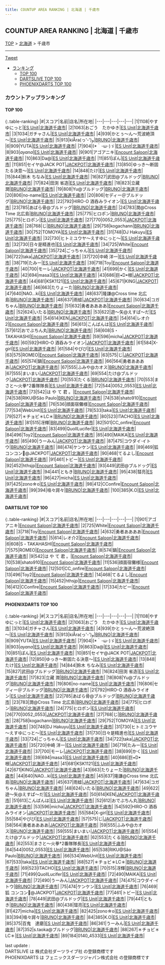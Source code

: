 ```yaml
---
title: COUNTUP AREA RANKING | 北海道 | 千歳市
---
```

## COUNTUP AREA RANKING | 北海道 | 千歳市

[TOP](/darts/rank/) > [北海道](/darts/rank/北海道/) > 千歳市

___

<a href="https://twitter.com/share?ref_src=twsrc%5Etfw" data-text="COUNTUP AREA RANKING | 北海道千歳市" class="twitter-share-button" data-hashtags="DARTSLIVE,PHOENIXDARTS,darts,ダーツ" data-show-count="false">Tweet</a>

* [ランキング](#カウントアップランキング)
    * [TOP 100](#top-100)
    * [DARTSLIVE TOP 100](#dartslive-top-100)
    * [PHOENIXDARTS TOP 100](#phoenixdarts-top-100)

### カウントアップランキング

#### TOP 100



{:.table-ranking}
|#|スコア|名前|店名|所在地|
|---|---|---|---|---|
|1|1108|<span class="rank-name-pd">やすゆにっと</span>|<a href="https://vs.phoenixdarts.com/jp/shop/shopDetailInfo/s_68098?s_seq=68098">ES Unit</a>|<a href="/darts/rank/北海道/千歳市">北海道千歳市</a>|
|2|1063|<span class="rank-name-pd">おごう　たかゆき</span>|<a href="https://vs.phoenixdarts.com/jp/shop/shopDetailInfo/s_68098?s_seq=68098">ES Unit</a>|<a href="/darts/rank/北海道/千歳市">北海道千歳市</a>|
|3|1034|<span class="rank-name-pd">ガチャさん</span>|<a href="https://vs.phoenixdarts.com/jp/shop/shopDetailInfo/s_68098?s_seq=68098">ES Unit</a>|<a href="/darts/rank/北海道/千歳市">北海道千歳市</a>|
|4|939|<span class="rank-name-pd">かとぅ～ん～荒波絶頂～</span>|<a href="https://vs.phoenixdarts.com/jp/shop/shopDetailInfo/s_68098?s_seq=68098">ES Unit</a>|<a href="/darts/rank/北海道/千歳市">北海道千歳市</a>|
|5|913|<span class="rank-name-pd">kiÅra(っ&#x27;-&#x27;)و</span>|<a href="https://vs.phoenixdarts.com/jp/shop/shopDetailInfo/s_83945?s_seq=83945">BRUNO</a>|<a href="/darts/rank/北海道/千歳市">北海道千歳市</a>|
|6|909|<span class="rank-name-pd">YUTA</span>|<a href="https://vs.phoenixdarts.com/jp/shop/shopDetailInfo/s_68098?s_seq=68098">ES Unit</a>|<a href="/darts/rank/北海道/千歳市">北海道千歳市</a>|
|7|904|<span class="rank-name-pd">(*｀･ω･)ゞ</span>|<a href="https://vs.phoenixdarts.com/jp/shop/shopDetailInfo/s_68098?s_seq=68098">ES Unit</a>|<a href="/darts/rank/北海道/千歳市">北海道千歳市</a>|
|8|903|<span class="rank-name-pd">*ayana*</span>|<a href="https://vs.phoenixdarts.com/jp/shop/shopDetailInfo/s_68098?s_seq=68098">ES Unit</a>|<a href="/darts/rank/北海道/千歳市">北海道千歳市</a>|
|9|901|<span class="rank-name-dl">アゴアニキ</span>|<a href="https://search.dartslive.com/jp/shop/beea4f030d9ebf690d9b047a20a7ba1e">Encount Saloon</a>|<a href="/darts/rank/北海道/千歳市">北海道千歳市</a>|
|10|863|<span class="rank-name-pd">Da@</span>|<a href="https://vs.phoenixdarts.com/jp/shop/shopDetailInfo/s_68098?s_seq=68098">ES Unit</a>|<a href="/darts/rank/北海道/千歳市">北海道千歳市</a>|
|11|851|<span class="rank-name-pd">ぽん</span>|<a href="https://vs.phoenixdarts.com/jp/shop/shopDetailInfo/s_68098?s_seq=68098">ES Unit</a>|<a href="/darts/rank/北海道/千歳市">北海道千歳市</a>|
|11|851|<span class="rank-name-pd">セイヤ@JACK POT</span>|<a href="https://vs.phoenixdarts.com/jp/shop/shopDetailInfo/s_87812?s_seq=87812">JACKPOT</a>|<a href="/darts/rank/北海道/千歳市">北海道千歳市</a>|
|13|850|<span class="rank-name-pd">ゆっき～断固たる決意～</span>|<a href="https://vs.phoenixdarts.com/jp/shop/shopDetailInfo/s_68098?s_seq=68098">ES Unit</a>|<a href="/darts/rank/北海道/千歳市">北海道千歳市</a>|
|14|848|<span class="rank-name-pd">たけ</span>|<a href="https://vs.phoenixdarts.com/jp/shop/shopDetailInfo/s_68098?s_seq=68098">ES Unit</a>|<a href="/darts/rank/北海道/千歳市">北海道千歳市</a>|
|15|844|<span class="rank-name-pd">鈴木 ちなみ</span>|<a href="https://vs.phoenixdarts.com/jp/shop/shopDetailInfo/s_68098?s_seq=68098">ES Unit</a>|<a href="/darts/rank/北海道/千歳市">北海道千歳市</a>|
|16|827|<span class="rank-name-pd">武田@ブルドッグ</span>|<a href="https://vs.phoenixdarts.com/jp/shop/shopDetailInfo/s_83945?s_seq=83945">BRUNO</a>|<a href="/darts/rank/北海道/千歳市">北海道千歳市</a>|
|17|824|<span class="rank-name-pd"><span class="pro-icon-pd"></span>田渕 省造</span>|<a href="https://vs.phoenixdarts.com/jp/shop/shopDetailInfo/s_68098?s_seq=68098">ES Unit</a>|<a href="/darts/rank/北海道/千歳市">北海道千歳市</a>|
|18|823|<span class="rank-name-pd"><span class="pro-icon-pd"></span>立藏 潤</span>|<a href="https://vs.phoenixdarts.com/jp/shop/shopDetailInfo/s_83945?s_seq=83945">BRUNO</a>|<a href="/darts/rank/北海道/千歳市">北海道千歳市</a>|
|19|808|<span class="rank-name-pd">Yu@ブルドッグ</span>|<a href="https://vs.phoenixdarts.com/jp/shop/shopDetailInfo/s_83945?s_seq=83945">BRUNO</a>|<a href="/darts/rank/北海道/千歳市">北海道千歳市</a>|
|20|806|<span class="rank-name-pd">no-name</span>|<a href="https://vs.phoenixdarts.com/jp/shop/shopDetailInfo/s_68098?s_seq=68098">ES Unit</a>|<a href="/darts/rank/北海道/千歳市">北海道千歳市</a>|
|20|806|<span class="rank-name-pd">セディー＠ブルドッグ</span>|<a href="https://vs.phoenixdarts.com/jp/shop/shopDetailInfo/s_83945?s_seq=83945">BRUNO</a>|<a href="/darts/rank/北海道/千歳市">北海道千歳市</a>|
|22|792|<span class="rank-name-pd">HIRO-O    酒呑みライオン</span>|<a href="https://vs.phoenixdarts.com/jp/shop/shopDetailInfo/s_68098?s_seq=68098">ES Unit</a>|<a href="/darts/rank/北海道/千歳市">北海道千歳市</a>|
|23|785|<span class="rank-name-pd">あばら骨@ブルドッグ</span>|<a href="https://vs.phoenixdarts.com/jp/shop/shopDetailInfo/s_83945?s_seq=83945">BRUNO</a>|<a href="/darts/rank/北海道/千歳市">北海道千歳市</a>|
|24|783|<span class="rank-name-pd">潤@Cross Time 北広島</span>|<a href="https://vs.phoenixdarts.com/jp/shop/shopDetailInfo/s_83945?s_seq=83945">BRUNO</a>|<a href="/darts/rank/北海道/千歳市">北海道千歳市</a>|
|25|775|<span class="rank-name-pd">ヒロポン</span>|<a href="https://vs.phoenixdarts.com/jp/shop/shopDetailInfo/s_83945?s_seq=83945">BRUNO</a>|<a href="/darts/rank/北海道/千歳市">北海道千歳市</a>|
|25|775|<span class="rank-name-pd">ヒロポン</span>|<a href="https://vs.phoenixdarts.com/jp/shop/shopDetailInfo/s_68098?s_seq=68098">ES Unit</a>|<a href="/darts/rank/北海道/千歳市">北海道千歳市</a>|
|27|770|<span class="rank-name-pd">0052_0553</span>|<a href="https://vs.phoenixdarts.com/jp/shop/shopDetailInfo/s_87812?s_seq=87812">JACKPOT</a>|<a href="/darts/rank/北海道/千歳市">北海道千歳市</a>|
|28|768|<span class="rank-name-pd">じ</span>|<a href="https://vs.phoenixdarts.com/jp/shop/shopDetailInfo/s_83945?s_seq=83945">BRUNO</a>|<a href="/darts/rank/北海道/千歳市">北海道千歳市</a>|
|29|758|<span class="rank-name-pd">kogachann</span>|<a href="https://vs.phoenixdarts.com/jp/shop/shopDetailInfo/s_83945?s_seq=83945">BRUNO</a>|<a href="/darts/rank/北海道/千歳市">北海道千歳市</a>|
|30|752|<span class="rank-name-pd">TOMOYA</span>|<a href="https://vs.phoenixdarts.com/jp/shop/shopDetailInfo/s_68098?s_seq=68098">ES Unit</a>|<a href="/darts/rank/北海道/千歳市">北海道千歳市</a>|
|31|748|<span class="rank-name-pd">DJ Hakuyu</span>|<a href="https://vs.phoenixdarts.com/jp/shop/shopDetailInfo/s_68098?s_seq=68098">ES Unit</a>|<a href="/darts/rank/北海道/千歳市">北海道千歳市</a>|
|32|730|<span class="rank-name-pd">ヒトミユウヤ～えすゆにっと～</span>|<a href="https://vs.phoenixdarts.com/jp/shop/shopDetailInfo/s_68098?s_seq=68098">ES Unit</a>|<a href="/darts/rank/北海道/千歳市">北海道千歳市</a>|
|32|730|<span class="rank-name-pd">日々是精進也</span>|<a href="https://vs.phoenixdarts.com/jp/shop/shopDetailInfo/s_68098?s_seq=68098">ES Unit</a>|<a href="/darts/rank/北海道/千歳市">北海道千歳市</a>|
|34|725|<span class="rank-name-dl">White</span>|<a href="https://search.dartslive.com/jp/shop/beea4f030d9ebf690d9b047a20a7ba1e">Encount Saloon</a>|<a href="/darts/rank/北海道/千歳市">北海道千歳市</a>|
|35|724|<span class="rank-name-pd">ごっちゃん</span>|<a href="https://vs.phoenixdarts.com/jp/shop/shopDetailInfo/s_68098?s_seq=68098">ES Unit</a>|<a href="/darts/rank/北海道/千歳市">北海道千歳市</a>|
|36|722|<span class="rank-name-pd">taka</span>|<a href="https://vs.phoenixdarts.com/jp/shop/shopDetailInfo/s_87812?s_seq=87812">JACKPOT</a>|<a href="/darts/rank/北海道/千歳市">北海道千歳市</a>|
|37|720|<span class="rank-name-pd"><span class="pro-icon-pd"></span>中崎 洋一</span>|<a href="https://vs.phoenixdarts.com/jp/shop/shopDetailInfo/s_68098?s_seq=68098">ES Unit</a>|<a href="/darts/rank/北海道/千歳市">北海道千歳市</a>|
|38|719|<span class="rank-name-pd">たみー</span>|<a href="https://vs.phoenixdarts.com/jp/shop/shopDetailInfo/s_68098?s_seq=68098">ES Unit</a>|<a href="/darts/rank/北海道/千歳市">北海道千歳市</a>|
|39|718|<span class="rank-name-dl">Toy</span>|<a href="https://search.dartslive.com/jp/shop/beea4f030d9ebf690d9b047a20a7ba1e">Encount Saloon</a>|<a href="/darts/rank/北海道/千歳市">北海道千歳市</a>|
|40|700|<span class="rank-name-pd">モーレ</span>|<a href="https://vs.phoenixdarts.com/jp/shop/shopDetailInfo/s_87812?s_seq=87812">JACKPOT</a>|<a href="/darts/rank/北海道/千歳市">北海道千歳市</a>|
|41|699|<span class="rank-name-pd">かく</span>|<a href="https://vs.phoenixdarts.com/jp/shop/shopDetailInfo/s_68098?s_seq=68098">ES Unit</a>|<a href="/darts/rank/北海道/千歳市">北海道千歳市</a>|
|42|694|<span class="rank-name-pd">masa3</span>|<a href="https://vs.phoenixdarts.com/jp/shop/shopDetailInfo/s_68098?s_seq=68098">ES Unit</a>|<a href="/darts/rank/北海道/千歳市">北海道千歳市</a>|
|43|686|<span class="rank-name-pd">巨•D•根</span>|<a href="https://vs.phoenixdarts.com/jp/shop/shopDetailInfo/s_87812?s_seq=87812">JACKPOT</a>|<a href="/darts/rank/北海道/千歳市">北海道千歳市</a>|
|44|681|<span class="rank-name-pd">KSK1121</span>|<a href="https://vs.phoenixdarts.com/jp/shop/shopDetailInfo/s_68098?s_seq=68098">ES Unit</a>|<a href="/darts/rank/北海道/千歳市">北海道千歳市</a>|
|45|671|<span class="rank-name-pd">KING</span>|<a href="https://vs.phoenixdarts.com/jp/shop/shopDetailInfo/s_87812?s_seq=87812">JACKPOT</a>|<a href="/darts/rank/北海道/千歳市">北海道千歳市</a>|
|46|663|<span class="rank-name-pd">たりょーた</span>|<a href="https://vs.phoenixdarts.com/jp/shop/shopDetailInfo/s_83945?s_seq=83945">BRUNO</a>|<a href="/darts/rank/北海道/千歳市">北海道千歳市</a>|
|47|640|<span class="rank-name-pd">NAO...ki</span>|<a href="https://vs.phoenixdarts.com/jp/shop/shopDetailInfo/s_68098?s_seq=68098">ES Unit</a>|<a href="/darts/rank/北海道/千歳市">北海道千歳市</a>|
|48|637|<span class="rank-name-pd">隆謙@Cross time 北広島</span>|<a href="https://vs.phoenixdarts.com/jp/shop/shopDetailInfo/s_83945?s_seq=83945">BRUNO</a>|<a href="/darts/rank/北海道/千歳市">北海道千歳市</a>|
|48|637|<span class="rank-name-pd">雨蛙</span>|<a href="https://vs.phoenixdarts.com/jp/shop/shopDetailInfo/s_87812?s_seq=87812">JACKPOT</a>|<a href="/darts/rank/北海道/千歳市">北海道千歳市</a>|
|50|634|<span class="rank-name-pd">コガちゃん</span>|<a href="https://vs.phoenixdarts.com/jp/shop/shopDetailInfo/s_83945?s_seq=83945">BRUNO</a>|<a href="/darts/rank/北海道/千歳市">北海道千歳市</a>|
|51|632|<span class="rank-name-dl">勇者ああああ</span>|<a href="https://search.dartslive.com/jp/shop/beea4f030d9ebf690d9b047a20a7ba1e">Encount Saloon</a>|<a href="/darts/rank/北海道/千歳市">北海道千歳市</a>|
|52|624|<span class="rank-name-pd">いたる</span>|<a href="https://vs.phoenixdarts.com/jp/shop/shopDetailInfo/s_83945?s_seq=83945">BRUNO</a>|<a href="/darts/rank/北海道/千歳市">北海道千歳市</a>|
|53|622|<span class="rank-name-pd">遊～矢@えすぱ～だ</span>|<a href="https://vs.phoenixdarts.com/jp/shop/shopDetailInfo/s_68098?s_seq=68098">ES Unit</a>|<a href="/darts/rank/北海道/千歳市">北海道千歳市</a>|
|54|614|<span class="rank-name-pd">KEN</span>|<a href="https://vs.phoenixdarts.com/jp/shop/shopDetailInfo/s_87812?s_seq=87812">JACKPOT</a>|<a href="/darts/rank/北海道/千歳市">北海道千歳市</a>|
|54|614|<span class="rank-name-dl">レオ介2</span>|<a href="https://search.dartslive.com/jp/shop/beea4f030d9ebf690d9b047a20a7ba1e">Encount Saloon</a>|<a href="/darts/rank/北海道/千歳市">北海道千歳市</a>|
|56|613|<span class="rank-name-pd">こんばんは</span>|<a href="https://vs.phoenixdarts.com/jp/shop/shopDetailInfo/s_68098?s_seq=68098">ES Unit</a>|<a href="/darts/rank/北海道/千歳市">北海道千歳市</a>|
|57|612|<span class="rank-name-pd">おでぶちん丸</span>|<a href="https://vs.phoenixdarts.com/jp/shop/shopDetailInfo/s_83945?s_seq=83945">BRUNO</a>|<a href="/darts/rank/北海道/千歳市">北海道千歳市</a>|
|58|608|<span class="rank-name-dl">S・TAKAHASHI</span>|<a href="https://search.dartslive.com/jp/shop/beea4f030d9ebf690d9b047a20a7ba1e">Encount Saloon</a>|<a href="/darts/rank/北海道/千歳市">北海道千歳市</a>|
|59|596|<span class="rank-name-pd">micha</span>|<a href="https://vs.phoenixdarts.com/jp/shop/shopDetailInfo/s_87812?s_seq=87812">JACKPOT</a>|<a href="/darts/rank/北海道/千歳市">北海道千歳市</a>|
|60|592|<span class="rank-name-pd">HIRO-O    酒呑みライオン</span>|<a href="https://vs.phoenixdarts.com/jp/shop/shopDetailInfo/s_87812?s_seq=87812">JACKPOT</a>|<a href="/darts/rank/北海道/千歳市">北海道千歳市</a>|
|61|584|<span class="rank-name-pd">X-girl</span>|<a href="https://vs.phoenixdarts.com/jp/shop/shopDetailInfo/s_68098?s_seq=68098">ES Unit</a>|<a href="/darts/rank/北海道/千歳市">北海道千歳市</a>|
|61|584|<span class="rank-name-pd">やぴぴ</span>|<a href="https://vs.phoenixdarts.com/jp/shop/shopDetailInfo/s_68098?s_seq=68098">ES Unit</a>|<a href="/darts/rank/北海道/千歳市">北海道千歳市</a>|
|63|575|<span class="rank-name-dl">ROMEO</span>|<a href="https://search.dartslive.com/jp/shop/beea4f030d9ebf690d9b047a20a7ba1e">Encount Saloon</a>|<a href="/darts/rank/北海道/千歳市">北海道千歳市</a>|
|63|575|<span class="rank-name-pd">じ</span>|<a href="https://vs.phoenixdarts.com/jp/shop/shopDetailInfo/s_87812?s_seq=87812">JACKPOT</a>|<a href="/darts/rank/北海道/千歳市">北海道千歳市</a>|
|65|574|<span class="rank-name-dl">鍋</span>|<a href="https://search.dartslive.com/jp/shop/beea4f030d9ebf690d9b047a20a7ba1e">Encount Saloon</a>|<a href="/darts/rank/北海道/千歳市">北海道千歳市</a>|
|66|564|<span class="rank-name-pd">勇者ああああ</span>|<a href="https://vs.phoenixdarts.com/jp/shop/shopDetailInfo/s_87812?s_seq=87812">JACKPOT</a>|<a href="/darts/rank/北海道/千歳市">北海道千歳市</a>|
|67|555|<span class="rank-name-pd">ふみや@カオス</span>|<a href="https://vs.phoenixdarts.com/jp/shop/shopDetailInfo/s_83945?s_seq=83945">BRUNO</a>|<a href="/darts/rank/北海道/千歳市">北海道千歳市</a>|
|67|555|<span class="rank-name-pd">まいまい</span>|<a href="https://vs.phoenixdarts.com/jp/shop/shopDetailInfo/s_87812?s_seq=87812">JACKPOT</a>|<a href="/darts/rank/北海道/千歳市">北海道千歳市</a>|
|69|554|<span class="rank-name-pd">たけ@ブルドック</span>|<a href="https://vs.phoenixdarts.com/jp/shop/shopDetailInfo/s_87812?s_seq=87812">JACKPOT</a>|<a href="/darts/rank/北海道/千歳市">北海道千歳市</a>|
|70|553|<span class="rank-name-pd">たくる</span>|<a href="https://vs.phoenixdarts.com/jp/shop/shopDetailInfo/s_83945?s_seq=83945">BRUNO</a>|<a href="/darts/rank/北海道/千歳市">北海道千歳市</a>|
|70|553|<span class="rank-name-pd">まさと～火拳†2番隊隊長</span>|<a href="https://vs.phoenixdarts.com/jp/shop/shopDetailInfo/s_68098?s_seq=68098">ES Unit</a>|<a href="/darts/rank/北海道/千歳市">北海道千歳市</a>|
|72|544|<span class="rank-name-pd">0052_0553</span>|<a href="https://vs.phoenixdarts.com/jp/shop/shopDetailInfo/s_68098?s_seq=68098">ES Unit</a>|<a href="/darts/rank/北海道/千歳市">北海道千歳市</a>|
|73|542|<span class="rank-name-dl">は や て 君 。</span>|<a href="https://search.dartslive.com/jp/shop/beea4f030d9ebf690d9b047a20a7ba1e">Encount Saloon</a>|<a href="/darts/rank/北海道/千歳市">北海道千歳市</a>|
|74|538|<span class="rank-name-pd">RIKU@São Paulo</span>|<a href="https://vs.phoenixdarts.com/jp/shop/shopDetailInfo/s_83945?s_seq=83945">BRUNO</a>|<a href="/darts/rank/北海道/千歳市">北海道千歳市</a>|
|74|538|<span class="rank-name-dl">shato910</span>|<a href="https://search.dartslive.com/jp/shop/beea4f030d9ebf690d9b047a20a7ba1e">Encount Saloon</a>|<a href="/darts/rank/北海道/千歳市">北海道千歳市</a>|
|76|536|<span class="rank-name-dl">顔面宿儺様</span>|<a href="https://search.dartslive.com/jp/shop/beea4f030d9ebf690d9b047a20a7ba1e">Encount Saloon</a>|<a href="/darts/rank/北海道/千歳市">北海道千歳市</a>|
|77|534|<span class="rank-name-pd">WebUnit</span>|<a href="https://vs.phoenixdarts.com/jp/shop/shopDetailInfo/s_68098?s_seq=68098">ES Unit</a>|<a href="/darts/rank/北海道/千歳市">北海道千歳市</a>|
|78|533|<span class="rank-name-pd">taka</span>|<a href="https://vs.phoenixdarts.com/jp/shop/shopDetailInfo/s_68098?s_seq=68098">ES Unit</a>|<a href="/darts/rank/北海道/千歳市">北海道千歳市</a>|
|79|527|<span class="rank-name-pd">＊チョビ＊LC＊</span>|<a href="https://vs.phoenixdarts.com/jp/shop/shopDetailInfo/s_83945?s_seq=83945">BRUNO</a>|<a href="/darts/rank/北海道/千歳市">北海道千歳市</a>|
|80|523|<span class="rank-name-pd">ITACHO</span>|<a href="https://vs.phoenixdarts.com/jp/shop/shopDetailInfo/s_68098?s_seq=68098">ES Unit</a>|<a href="/darts/rank/北海道/千歳市">北海道千歳市</a>|
|81|515|<span class="rank-name-pd">冴輝</span>|<a href="https://vs.phoenixdarts.com/jp/shop/shopDetailInfo/s_83945?s_seq=83945">BRUNO</a>|<a href="/darts/rank/北海道/千歳市">北海道千歳市</a>|
|82|501|<span class="rank-name-dl">CC_onfire</span>|<a href="https://search.dartslive.com/jp/shop/beea4f030d9ebf690d9b047a20a7ba1e">Encount Saloon</a>|<a href="/darts/rank/北海道/千歳市">北海道千歳市</a>|
|83|499|<span class="rank-name-pd">QuollLucifer</span>|<a href="https://vs.phoenixdarts.com/jp/shop/shopDetailInfo/s_68098?s_seq=68098">ES Unit</a>|<a href="/darts/rank/北海道/千歳市">北海道千歳市</a>|
|84|496|<span class="rank-name-dl">Toy2</span>|<a href="https://search.dartslive.com/jp/shop/beea4f030d9ebf690d9b047a20a7ba1e">Encount Saloon</a>|<a href="/darts/rank/北海道/千歳市">北海道千歳市</a>|
|85|490|<span class="rank-name-pd">MAIKA</span>|<a href="https://vs.phoenixdarts.com/jp/shop/shopDetailInfo/s_68098?s_seq=68098">ES Unit</a>|<a href="/darts/rank/北海道/千歳市">北海道千歳市</a>|
|85|490|<span class="rank-name-pd">うーみん</span>|<a href="https://vs.phoenixdarts.com/jp/shop/shopDetailInfo/s_87812?s_seq=87812">JACKPOT</a>|<a href="/darts/rank/北海道/千歳市">北海道千歳市</a>|
|87|475|<span class="rank-name-pd">コウダイ·イトウ</span>|<a href="https://vs.phoenixdarts.com/jp/shop/shopDetailInfo/s_83945?s_seq=83945">BRUNO</a>|<a href="/darts/rank/北海道/千歳市">北海道千歳市</a>|
|88|474|<span class="rank-name-pd">ケンケン</span>|<a href="https://vs.phoenixdarts.com/jp/shop/shopDetailInfo/s_68098?s_seq=68098">ES Unit</a>|<a href="/darts/rank/北海道/千歳市">北海道千歳市</a>|
|89|469|<span class="rank-name-pd">狐 コンコン🦊@JACKPOT</span>|<a href="https://vs.phoenixdarts.com/jp/shop/shopDetailInfo/s_87812?s_seq=87812">JACKPOT</a>|<a href="/darts/rank/北海道/千歳市">北海道千歳市</a>|
|90|468|<span class="rank-name-dl">てるよし</span>|<a href="https://search.dartslive.com/jp/shop/beea4f030d9ebf690d9b047a20a7ba1e">Encount Saloon</a>|<a href="/darts/rank/北海道/千歳市">北海道千歳市</a>|
|91|461|<span class="rank-name-pd">トビー</span>|<a href="https://vs.phoenixdarts.com/jp/shop/shopDetailInfo/s_68098?s_seq=68098">ES Unit</a>|<a href="/darts/rank/北海道/千歳市">北海道千歳市</a>|
|92|452|<span class="rank-name-dl">hthsjp</span>|<a href="https://search.dartslive.com/jp/shop/beea4f030d9ebf690d9b047a20a7ba1e">Encount Saloon</a>|<a href="/darts/rank/北海道/千歳市">北海道千歳市</a>|
|93|449|<span class="rank-name-pd">武田@ブルドッグ</span>|<a href="https://vs.phoenixdarts.com/jp/shop/shopDetailInfo/s_68098?s_seq=68098">ES Unit</a>|<a href="/darts/rank/北海道/千歳市">北海道千歳市</a>|
|94|441|<span class="rank-name-pd">ともき</span>|<a href="https://vs.phoenixdarts.com/jp/shop/shopDetailInfo/s_83945?s_seq=83945">BRUNO</a>|<a href="/darts/rank/北海道/千歳市">北海道千歳市</a>|
|95|438|<span class="rank-name-pd">彗亮</span>|<a href="https://vs.phoenixdarts.com/jp/shop/shopDetailInfo/s_68098?s_seq=68098">ES Unit</a>|<a href="/darts/rank/北海道/千歳市">北海道千歳市</a>|
|96|427|<span class="rank-name-pd">micha</span>|<a href="https://vs.phoenixdarts.com/jp/shop/shopDetailInfo/s_68098?s_seq=68098">ES Unit</a>|<a href="/darts/rank/北海道/千歳市">北海道千歳市</a>|
|97|425|<span class="rank-name-pd">zono☆o</span>|<a href="https://vs.phoenixdarts.com/jp/shop/shopDetailInfo/s_68098?s_seq=68098">ES Unit</a>|<a href="/darts/rank/北海道/千歳市">北海道千歳市</a>|
|98|412|<span class="rank-name-dl">CConfire</span>|<a href="https://search.dartslive.com/jp/shop/beea4f030d9ebf690d9b047a20a7ba1e">Encount Saloon</a>|<a href="/darts/rank/北海道/千歳市">北海道千歳市</a>|
|99|394|<span class="rank-name-pd">喧々諤々</span>|<a href="https://vs.phoenixdarts.com/jp/shop/shopDetailInfo/s_83945?s_seq=83945">BRUNO</a>|<a href="/darts/rank/北海道/千歳市">北海道千歳市</a>|
|100|385|<span class="rank-name-pd">K.O</span>|<a href="https://vs.phoenixdarts.com/jp/shop/shopDetailInfo/s_68098?s_seq=68098">ES Unit</a>|<a href="/darts/rank/北海道/千歳市">北海道千歳市</a>|


#### DARTSLIVE TOP 100



{:.table-ranking}
|#|スコア|名前|店名|所在地|
|---|---|---|---|---|
|1|901|<span class="rank-name-dl">アゴアニキ</span>|<a href="https://search.dartslive.com/jp/shop/beea4f030d9ebf690d9b047a20a7ba1e">Encount Saloon</a>|<a href="/darts/rank/北海道/千歳市">北海道千歳市</a>|
|2|725|<span class="rank-name-dl">White</span>|<a href="https://search.dartslive.com/jp/shop/beea4f030d9ebf690d9b047a20a7ba1e">Encount Saloon</a>|<a href="/darts/rank/北海道/千歳市">北海道千歳市</a>|
|3|718|<span class="rank-name-dl">Toy</span>|<a href="https://search.dartslive.com/jp/shop/beea4f030d9ebf690d9b047a20a7ba1e">Encount Saloon</a>|<a href="/darts/rank/北海道/千歳市">北海道千歳市</a>|
|4|632|<span class="rank-name-dl">勇者ああああ</span>|<a href="https://search.dartslive.com/jp/shop/beea4f030d9ebf690d9b047a20a7ba1e">Encount Saloon</a>|<a href="/darts/rank/北海道/千歳市">北海道千歳市</a>|
|5|614|<span class="rank-name-dl">レオ介2</span>|<a href="https://search.dartslive.com/jp/shop/beea4f030d9ebf690d9b047a20a7ba1e">Encount Saloon</a>|<a href="/darts/rank/北海道/千歳市">北海道千歳市</a>|
|6|608|<span class="rank-name-dl">S・TAKAHASHI</span>|<a href="https://search.dartslive.com/jp/shop/beea4f030d9ebf690d9b047a20a7ba1e">Encount Saloon</a>|<a href="/darts/rank/北海道/千歳市">北海道千歳市</a>|
|7|575|<span class="rank-name-dl">ROMEO</span>|<a href="https://search.dartslive.com/jp/shop/beea4f030d9ebf690d9b047a20a7ba1e">Encount Saloon</a>|<a href="/darts/rank/北海道/千歳市">北海道千歳市</a>|
|8|574|<span class="rank-name-dl">鍋</span>|<a href="https://search.dartslive.com/jp/shop/beea4f030d9ebf690d9b047a20a7ba1e">Encount Saloon</a>|<a href="/darts/rank/北海道/千歳市">北海道千歳市</a>|
|9|542|<span class="rank-name-dl">は や て 君 。</span>|<a href="https://search.dartslive.com/jp/shop/beea4f030d9ebf690d9b047a20a7ba1e">Encount Saloon</a>|<a href="/darts/rank/北海道/千歳市">北海道千歳市</a>|
|10|538|<span class="rank-name-dl">shato910</span>|<a href="https://search.dartslive.com/jp/shop/beea4f030d9ebf690d9b047a20a7ba1e">Encount Saloon</a>|<a href="/darts/rank/北海道/千歳市">北海道千歳市</a>|
|11|536|<span class="rank-name-dl">顔面宿儺様</span>|<a href="https://search.dartslive.com/jp/shop/beea4f030d9ebf690d9b047a20a7ba1e">Encount Saloon</a>|<a href="/darts/rank/北海道/千歳市">北海道千歳市</a>|
|12|501|<span class="rank-name-dl">CC_onfire</span>|<a href="https://search.dartslive.com/jp/shop/beea4f030d9ebf690d9b047a20a7ba1e">Encount Saloon</a>|<a href="/darts/rank/北海道/千歳市">北海道千歳市</a>|
|13|496|<span class="rank-name-dl">Toy2</span>|<a href="https://search.dartslive.com/jp/shop/beea4f030d9ebf690d9b047a20a7ba1e">Encount Saloon</a>|<a href="/darts/rank/北海道/千歳市">北海道千歳市</a>|
|14|468|<span class="rank-name-dl">てるよし</span>|<a href="https://search.dartslive.com/jp/shop/beea4f030d9ebf690d9b047a20a7ba1e">Encount Saloon</a>|<a href="/darts/rank/北海道/千歳市">北海道千歳市</a>|
|15|452|<span class="rank-name-dl">hthsjp</span>|<a href="https://search.dartslive.com/jp/shop/beea4f030d9ebf690d9b047a20a7ba1e">Encount Saloon</a>|<a href="/darts/rank/北海道/千歳市">北海道千歳市</a>|
|16|412|<span class="rank-name-dl">CConfire</span>|<a href="https://search.dartslive.com/jp/shop/beea4f030d9ebf690d9b047a20a7ba1e">Encount Saloon</a>|<a href="/darts/rank/北海道/千歳市">北海道千歳市</a>|
|17|334|<span class="rank-name-dl">カビー</span>|<a href="https://search.dartslive.com/jp/shop/beea4f030d9ebf690d9b047a20a7ba1e">Encount Saloon</a>|<a href="/darts/rank/北海道/千歳市">北海道千歳市</a>|


#### PHOENIXDARTS TOP 100



{:.table-ranking}
|#|スコア|名前|店名|所在地|
|---|---|---|---|---|
|1|1108|<span class="rank-name-pd">やすゆにっと</span>|<a href="https://vs.phoenixdarts.com/jp/shop/shopDetailInfo/s_68098?s_seq=68098">ES Unit</a>|<a href="/darts/rank/北海道/千歳市">北海道千歳市</a>|
|2|1063|<span class="rank-name-pd">おごう　たかゆき</span>|<a href="https://vs.phoenixdarts.com/jp/shop/shopDetailInfo/s_68098?s_seq=68098">ES Unit</a>|<a href="/darts/rank/北海道/千歳市">北海道千歳市</a>|
|3|1034|<span class="rank-name-pd">ガチャさん</span>|<a href="https://vs.phoenixdarts.com/jp/shop/shopDetailInfo/s_68098?s_seq=68098">ES Unit</a>|<a href="/darts/rank/北海道/千歳市">北海道千歳市</a>|
|4|939|<span class="rank-name-pd">かとぅ～ん～荒波絶頂～</span>|<a href="https://vs.phoenixdarts.com/jp/shop/shopDetailInfo/s_68098?s_seq=68098">ES Unit</a>|<a href="/darts/rank/北海道/千歳市">北海道千歳市</a>|
|5|913|<span class="rank-name-pd">kiÅra(っ&#x27;-&#x27;)و</span>|<a href="https://vs.phoenixdarts.com/jp/shop/shopDetailInfo/s_83945?s_seq=83945">BRUNO</a>|<a href="/darts/rank/北海道/千歳市">北海道千歳市</a>|
|6|909|<span class="rank-name-pd">YUTA</span>|<a href="https://vs.phoenixdarts.com/jp/shop/shopDetailInfo/s_68098?s_seq=68098">ES Unit</a>|<a href="/darts/rank/北海道/千歳市">北海道千歳市</a>|
|7|904|<span class="rank-name-pd">(*｀･ω･)ゞ</span>|<a href="https://vs.phoenixdarts.com/jp/shop/shopDetailInfo/s_68098?s_seq=68098">ES Unit</a>|<a href="/darts/rank/北海道/千歳市">北海道千歳市</a>|
|8|903|<span class="rank-name-pd">*ayana*</span>|<a href="https://vs.phoenixdarts.com/jp/shop/shopDetailInfo/s_68098?s_seq=68098">ES Unit</a>|<a href="/darts/rank/北海道/千歳市">北海道千歳市</a>|
|9|863|<span class="rank-name-pd">Da@</span>|<a href="https://vs.phoenixdarts.com/jp/shop/shopDetailInfo/s_68098?s_seq=68098">ES Unit</a>|<a href="/darts/rank/北海道/千歳市">北海道千歳市</a>|
|10|851|<span class="rank-name-pd">ぽん</span>|<a href="https://vs.phoenixdarts.com/jp/shop/shopDetailInfo/s_68098?s_seq=68098">ES Unit</a>|<a href="/darts/rank/北海道/千歳市">北海道千歳市</a>|
|10|851|<span class="rank-name-pd">セイヤ@JACK POT</span>|<a href="https://vs.phoenixdarts.com/jp/shop/shopDetailInfo/s_87812?s_seq=87812">JACKPOT</a>|<a href="/darts/rank/北海道/千歳市">北海道千歳市</a>|
|12|850|<span class="rank-name-pd">ゆっき～断固たる決意～</span>|<a href="https://vs.phoenixdarts.com/jp/shop/shopDetailInfo/s_68098?s_seq=68098">ES Unit</a>|<a href="/darts/rank/北海道/千歳市">北海道千歳市</a>|
|13|848|<span class="rank-name-pd">たけ</span>|<a href="https://vs.phoenixdarts.com/jp/shop/shopDetailInfo/s_68098?s_seq=68098">ES Unit</a>|<a href="/darts/rank/北海道/千歳市">北海道千歳市</a>|
|14|844|<span class="rank-name-pd">鈴木 ちなみ</span>|<a href="https://vs.phoenixdarts.com/jp/shop/shopDetailInfo/s_68098?s_seq=68098">ES Unit</a>|<a href="/darts/rank/北海道/千歳市">北海道千歳市</a>|
|15|827|<span class="rank-name-pd">武田@ブルドッグ</span>|<a href="https://vs.phoenixdarts.com/jp/shop/shopDetailInfo/s_83945?s_seq=83945">BRUNO</a>|<a href="/darts/rank/北海道/千歳市">北海道千歳市</a>|
|16|824|<span class="rank-name-pd"><span class="pro-icon-pd"></span>田渕 省造</span>|<a href="https://vs.phoenixdarts.com/jp/shop/shopDetailInfo/s_68098?s_seq=68098">ES Unit</a>|<a href="/darts/rank/北海道/千歳市">北海道千歳市</a>|
|17|823|<span class="rank-name-pd"><span class="pro-icon-pd"></span>立藏 潤</span>|<a href="https://vs.phoenixdarts.com/jp/shop/shopDetailInfo/s_83945?s_seq=83945">BRUNO</a>|<a href="/darts/rank/北海道/千歳市">北海道千歳市</a>|
|18|808|<span class="rank-name-pd">Yu@ブルドッグ</span>|<a href="https://vs.phoenixdarts.com/jp/shop/shopDetailInfo/s_83945?s_seq=83945">BRUNO</a>|<a href="/darts/rank/北海道/千歳市">北海道千歳市</a>|
|19|806|<span class="rank-name-pd">no-name</span>|<a href="https://vs.phoenixdarts.com/jp/shop/shopDetailInfo/s_68098?s_seq=68098">ES Unit</a>|<a href="/darts/rank/北海道/千歳市">北海道千歳市</a>|
|19|806|<span class="rank-name-pd">セディー＠ブルドッグ</span>|<a href="https://vs.phoenixdarts.com/jp/shop/shopDetailInfo/s_83945?s_seq=83945">BRUNO</a>|<a href="/darts/rank/北海道/千歳市">北海道千歳市</a>|
|21|792|<span class="rank-name-pd">HIRO-O    酒呑みライオン</span>|<a href="https://vs.phoenixdarts.com/jp/shop/shopDetailInfo/s_68098?s_seq=68098">ES Unit</a>|<a href="/darts/rank/北海道/千歳市">北海道千歳市</a>|
|22|785|<span class="rank-name-pd">あばら骨@ブルドッグ</span>|<a href="https://vs.phoenixdarts.com/jp/shop/shopDetailInfo/s_83945?s_seq=83945">BRUNO</a>|<a href="/darts/rank/北海道/千歳市">北海道千歳市</a>|
|23|783|<span class="rank-name-pd">潤@Cross Time 北広島</span>|<a href="https://vs.phoenixdarts.com/jp/shop/shopDetailInfo/s_83945?s_seq=83945">BRUNO</a>|<a href="/darts/rank/北海道/千歳市">北海道千歳市</a>|
|24|775|<span class="rank-name-pd">ヒロポン</span>|<a href="https://vs.phoenixdarts.com/jp/shop/shopDetailInfo/s_83945?s_seq=83945">BRUNO</a>|<a href="/darts/rank/北海道/千歳市">北海道千歳市</a>|
|24|775|<span class="rank-name-pd">ヒロポン</span>|<a href="https://vs.phoenixdarts.com/jp/shop/shopDetailInfo/s_68098?s_seq=68098">ES Unit</a>|<a href="/darts/rank/北海道/千歳市">北海道千歳市</a>|
|26|770|<span class="rank-name-pd">0052_0553</span>|<a href="https://vs.phoenixdarts.com/jp/shop/shopDetailInfo/s_87812?s_seq=87812">JACKPOT</a>|<a href="/darts/rank/北海道/千歳市">北海道千歳市</a>|
|27|768|<span class="rank-name-pd">じ</span>|<a href="https://vs.phoenixdarts.com/jp/shop/shopDetailInfo/s_83945?s_seq=83945">BRUNO</a>|<a href="/darts/rank/北海道/千歳市">北海道千歳市</a>|
|28|758|<span class="rank-name-pd">kogachann</span>|<a href="https://vs.phoenixdarts.com/jp/shop/shopDetailInfo/s_83945?s_seq=83945">BRUNO</a>|<a href="/darts/rank/北海道/千歳市">北海道千歳市</a>|
|29|752|<span class="rank-name-pd">TOMOYA</span>|<a href="https://vs.phoenixdarts.com/jp/shop/shopDetailInfo/s_68098?s_seq=68098">ES Unit</a>|<a href="/darts/rank/北海道/千歳市">北海道千歳市</a>|
|30|748|<span class="rank-name-pd">DJ Hakuyu</span>|<a href="https://vs.phoenixdarts.com/jp/shop/shopDetailInfo/s_68098?s_seq=68098">ES Unit</a>|<a href="/darts/rank/北海道/千歳市">北海道千歳市</a>|
|31|730|<span class="rank-name-pd">ヒトミユウヤ～えすゆにっと～</span>|<a href="https://vs.phoenixdarts.com/jp/shop/shopDetailInfo/s_68098?s_seq=68098">ES Unit</a>|<a href="/darts/rank/北海道/千歳市">北海道千歳市</a>|
|31|730|<span class="rank-name-pd">日々是精進也</span>|<a href="https://vs.phoenixdarts.com/jp/shop/shopDetailInfo/s_68098?s_seq=68098">ES Unit</a>|<a href="/darts/rank/北海道/千歳市">北海道千歳市</a>|
|33|724|<span class="rank-name-pd">ごっちゃん</span>|<a href="https://vs.phoenixdarts.com/jp/shop/shopDetailInfo/s_68098?s_seq=68098">ES Unit</a>|<a href="/darts/rank/北海道/千歳市">北海道千歳市</a>|
|34|722|<span class="rank-name-pd">taka</span>|<a href="https://vs.phoenixdarts.com/jp/shop/shopDetailInfo/s_87812?s_seq=87812">JACKPOT</a>|<a href="/darts/rank/北海道/千歳市">北海道千歳市</a>|
|35|720|<span class="rank-name-pd"><span class="pro-icon-pd"></span>中崎 洋一</span>|<a href="https://vs.phoenixdarts.com/jp/shop/shopDetailInfo/s_68098?s_seq=68098">ES Unit</a>|<a href="/darts/rank/北海道/千歳市">北海道千歳市</a>|
|36|719|<span class="rank-name-pd">たみー</span>|<a href="https://vs.phoenixdarts.com/jp/shop/shopDetailInfo/s_68098?s_seq=68098">ES Unit</a>|<a href="/darts/rank/北海道/千歳市">北海道千歳市</a>|
|37|700|<span class="rank-name-pd">モーレ</span>|<a href="https://vs.phoenixdarts.com/jp/shop/shopDetailInfo/s_87812?s_seq=87812">JACKPOT</a>|<a href="/darts/rank/北海道/千歳市">北海道千歳市</a>|
|38|699|<span class="rank-name-pd">かく</span>|<a href="https://vs.phoenixdarts.com/jp/shop/shopDetailInfo/s_68098?s_seq=68098">ES Unit</a>|<a href="/darts/rank/北海道/千歳市">北海道千歳市</a>|
|39|694|<span class="rank-name-pd">masa3</span>|<a href="https://vs.phoenixdarts.com/jp/shop/shopDetailInfo/s_68098?s_seq=68098">ES Unit</a>|<a href="/darts/rank/北海道/千歳市">北海道千歳市</a>|
|40|686|<span class="rank-name-pd">巨•D•根</span>|<a href="https://vs.phoenixdarts.com/jp/shop/shopDetailInfo/s_87812?s_seq=87812">JACKPOT</a>|<a href="/darts/rank/北海道/千歳市">北海道千歳市</a>|
|41|681|<span class="rank-name-pd">KSK1121</span>|<a href="https://vs.phoenixdarts.com/jp/shop/shopDetailInfo/s_68098?s_seq=68098">ES Unit</a>|<a href="/darts/rank/北海道/千歳市">北海道千歳市</a>|
|42|671|<span class="rank-name-pd">KING</span>|<a href="https://vs.phoenixdarts.com/jp/shop/shopDetailInfo/s_87812?s_seq=87812">JACKPOT</a>|<a href="/darts/rank/北海道/千歳市">北海道千歳市</a>|
|43|663|<span class="rank-name-pd">たりょーた</span>|<a href="https://vs.phoenixdarts.com/jp/shop/shopDetailInfo/s_83945?s_seq=83945">BRUNO</a>|<a href="/darts/rank/北海道/千歳市">北海道千歳市</a>|
|44|640|<span class="rank-name-pd">NAO...ki</span>|<a href="https://vs.phoenixdarts.com/jp/shop/shopDetailInfo/s_68098?s_seq=68098">ES Unit</a>|<a href="/darts/rank/北海道/千歳市">北海道千歳市</a>|
|45|637|<span class="rank-name-pd">隆謙@Cross time 北広島</span>|<a href="https://vs.phoenixdarts.com/jp/shop/shopDetailInfo/s_83945?s_seq=83945">BRUNO</a>|<a href="/darts/rank/北海道/千歳市">北海道千歳市</a>|
|45|637|<span class="rank-name-pd">雨蛙</span>|<a href="https://vs.phoenixdarts.com/jp/shop/shopDetailInfo/s_87812?s_seq=87812">JACKPOT</a>|<a href="/darts/rank/北海道/千歳市">北海道千歳市</a>|
|47|634|<span class="rank-name-pd">コガちゃん</span>|<a href="https://vs.phoenixdarts.com/jp/shop/shopDetailInfo/s_83945?s_seq=83945">BRUNO</a>|<a href="/darts/rank/北海道/千歳市">北海道千歳市</a>|
|48|624|<span class="rank-name-pd">いたる</span>|<a href="https://vs.phoenixdarts.com/jp/shop/shopDetailInfo/s_83945?s_seq=83945">BRUNO</a>|<a href="/darts/rank/北海道/千歳市">北海道千歳市</a>|
|49|622|<span class="rank-name-pd">遊～矢@えすぱ～だ</span>|<a href="https://vs.phoenixdarts.com/jp/shop/shopDetailInfo/s_68098?s_seq=68098">ES Unit</a>|<a href="/darts/rank/北海道/千歳市">北海道千歳市</a>|
|50|614|<span class="rank-name-pd">KEN</span>|<a href="https://vs.phoenixdarts.com/jp/shop/shopDetailInfo/s_87812?s_seq=87812">JACKPOT</a>|<a href="/darts/rank/北海道/千歳市">北海道千歳市</a>|
|51|613|<span class="rank-name-pd">こんばんは</span>|<a href="https://vs.phoenixdarts.com/jp/shop/shopDetailInfo/s_68098?s_seq=68098">ES Unit</a>|<a href="/darts/rank/北海道/千歳市">北海道千歳市</a>|
|52|612|<span class="rank-name-pd">おでぶちん丸</span>|<a href="https://vs.phoenixdarts.com/jp/shop/shopDetailInfo/s_83945?s_seq=83945">BRUNO</a>|<a href="/darts/rank/北海道/千歳市">北海道千歳市</a>|
|53|596|<span class="rank-name-pd">micha</span>|<a href="https://vs.phoenixdarts.com/jp/shop/shopDetailInfo/s_87812?s_seq=87812">JACKPOT</a>|<a href="/darts/rank/北海道/千歳市">北海道千歳市</a>|
|54|592|<span class="rank-name-pd">HIRO-O    酒呑みライオン</span>|<a href="https://vs.phoenixdarts.com/jp/shop/shopDetailInfo/s_87812?s_seq=87812">JACKPOT</a>|<a href="/darts/rank/北海道/千歳市">北海道千歳市</a>|
|55|584|<span class="rank-name-pd">X-girl</span>|<a href="https://vs.phoenixdarts.com/jp/shop/shopDetailInfo/s_68098?s_seq=68098">ES Unit</a>|<a href="/darts/rank/北海道/千歳市">北海道千歳市</a>|
|55|584|<span class="rank-name-pd">やぴぴ</span>|<a href="https://vs.phoenixdarts.com/jp/shop/shopDetailInfo/s_68098?s_seq=68098">ES Unit</a>|<a href="/darts/rank/北海道/千歳市">北海道千歳市</a>|
|57|575|<span class="rank-name-pd">じ</span>|<a href="https://vs.phoenixdarts.com/jp/shop/shopDetailInfo/s_87812?s_seq=87812">JACKPOT</a>|<a href="/darts/rank/北海道/千歳市">北海道千歳市</a>|
|58|564|<span class="rank-name-pd">勇者ああああ</span>|<a href="https://vs.phoenixdarts.com/jp/shop/shopDetailInfo/s_87812?s_seq=87812">JACKPOT</a>|<a href="/darts/rank/北海道/千歳市">北海道千歳市</a>|
|59|555|<span class="rank-name-pd">ふみや@カオス</span>|<a href="https://vs.phoenixdarts.com/jp/shop/shopDetailInfo/s_83945?s_seq=83945">BRUNO</a>|<a href="/darts/rank/北海道/千歳市">北海道千歳市</a>|
|59|555|<span class="rank-name-pd">まいまい</span>|<a href="https://vs.phoenixdarts.com/jp/shop/shopDetailInfo/s_87812?s_seq=87812">JACKPOT</a>|<a href="/darts/rank/北海道/千歳市">北海道千歳市</a>|
|61|554|<span class="rank-name-pd">たけ@ブルドック</span>|<a href="https://vs.phoenixdarts.com/jp/shop/shopDetailInfo/s_87812?s_seq=87812">JACKPOT</a>|<a href="/darts/rank/北海道/千歳市">北海道千歳市</a>|
|62|553|<span class="rank-name-pd">たくる</span>|<a href="https://vs.phoenixdarts.com/jp/shop/shopDetailInfo/s_83945?s_seq=83945">BRUNO</a>|<a href="/darts/rank/北海道/千歳市">北海道千歳市</a>|
|62|553|<span class="rank-name-pd">まさと～火拳†2番隊隊長</span>|<a href="https://vs.phoenixdarts.com/jp/shop/shopDetailInfo/s_68098?s_seq=68098">ES Unit</a>|<a href="/darts/rank/北海道/千歳市">北海道千歳市</a>|
|64|544|<span class="rank-name-pd">0052_0553</span>|<a href="https://vs.phoenixdarts.com/jp/shop/shopDetailInfo/s_68098?s_seq=68098">ES Unit</a>|<a href="/darts/rank/北海道/千歳市">北海道千歳市</a>|
|65|538|<span class="rank-name-pd">RIKU@São Paulo</span>|<a href="https://vs.phoenixdarts.com/jp/shop/shopDetailInfo/s_83945?s_seq=83945">BRUNO</a>|<a href="/darts/rank/北海道/千歳市">北海道千歳市</a>|
|66|534|<span class="rank-name-pd">WebUnit</span>|<a href="https://vs.phoenixdarts.com/jp/shop/shopDetailInfo/s_68098?s_seq=68098">ES Unit</a>|<a href="/darts/rank/北海道/千歳市">北海道千歳市</a>|
|67|533|<span class="rank-name-pd">taka</span>|<a href="https://vs.phoenixdarts.com/jp/shop/shopDetailInfo/s_68098?s_seq=68098">ES Unit</a>|<a href="/darts/rank/北海道/千歳市">北海道千歳市</a>|
|68|527|<span class="rank-name-pd">＊チョビ＊LC＊</span>|<a href="https://vs.phoenixdarts.com/jp/shop/shopDetailInfo/s_83945?s_seq=83945">BRUNO</a>|<a href="/darts/rank/北海道/千歳市">北海道千歳市</a>|
|69|523|<span class="rank-name-pd">ITACHO</span>|<a href="https://vs.phoenixdarts.com/jp/shop/shopDetailInfo/s_68098?s_seq=68098">ES Unit</a>|<a href="/darts/rank/北海道/千歳市">北海道千歳市</a>|
|70|515|<span class="rank-name-pd">冴輝</span>|<a href="https://vs.phoenixdarts.com/jp/shop/shopDetailInfo/s_83945?s_seq=83945">BRUNO</a>|<a href="/darts/rank/北海道/千歳市">北海道千歳市</a>|
|71|499|<span class="rank-name-pd">QuollLucifer</span>|<a href="https://vs.phoenixdarts.com/jp/shop/shopDetailInfo/s_68098?s_seq=68098">ES Unit</a>|<a href="/darts/rank/北海道/千歳市">北海道千歳市</a>|
|72|490|<span class="rank-name-pd">MAIKA</span>|<a href="https://vs.phoenixdarts.com/jp/shop/shopDetailInfo/s_68098?s_seq=68098">ES Unit</a>|<a href="/darts/rank/北海道/千歳市">北海道千歳市</a>|
|72|490|<span class="rank-name-pd">うーみん</span>|<a href="https://vs.phoenixdarts.com/jp/shop/shopDetailInfo/s_87812?s_seq=87812">JACKPOT</a>|<a href="/darts/rank/北海道/千歳市">北海道千歳市</a>|
|74|475|<span class="rank-name-pd">コウダイ·イトウ</span>|<a href="https://vs.phoenixdarts.com/jp/shop/shopDetailInfo/s_83945?s_seq=83945">BRUNO</a>|<a href="/darts/rank/北海道/千歳市">北海道千歳市</a>|
|75|474|<span class="rank-name-pd">ケンケン</span>|<a href="https://vs.phoenixdarts.com/jp/shop/shopDetailInfo/s_68098?s_seq=68098">ES Unit</a>|<a href="/darts/rank/北海道/千歳市">北海道千歳市</a>|
|76|469|<span class="rank-name-pd">狐 コンコン🦊@JACKPOT</span>|<a href="https://vs.phoenixdarts.com/jp/shop/shopDetailInfo/s_87812?s_seq=87812">JACKPOT</a>|<a href="/darts/rank/北海道/千歳市">北海道千歳市</a>|
|77|461|<span class="rank-name-pd">トビー</span>|<a href="https://vs.phoenixdarts.com/jp/shop/shopDetailInfo/s_68098?s_seq=68098">ES Unit</a>|<a href="/darts/rank/北海道/千歳市">北海道千歳市</a>|
|78|449|<span class="rank-name-pd">武田@ブルドッグ</span>|<a href="https://vs.phoenixdarts.com/jp/shop/shopDetailInfo/s_68098?s_seq=68098">ES Unit</a>|<a href="/darts/rank/北海道/千歳市">北海道千歳市</a>|
|79|441|<span class="rank-name-pd">ともき</span>|<a href="https://vs.phoenixdarts.com/jp/shop/shopDetailInfo/s_83945?s_seq=83945">BRUNO</a>|<a href="/darts/rank/北海道/千歳市">北海道千歳市</a>|
|80|438|<span class="rank-name-pd">彗亮</span>|<a href="https://vs.phoenixdarts.com/jp/shop/shopDetailInfo/s_68098?s_seq=68098">ES Unit</a>|<a href="/darts/rank/北海道/千歳市">北海道千歳市</a>|
|81|427|<span class="rank-name-pd">micha</span>|<a href="https://vs.phoenixdarts.com/jp/shop/shopDetailInfo/s_68098?s_seq=68098">ES Unit</a>|<a href="/darts/rank/北海道/千歳市">北海道千歳市</a>|
|82|425|<span class="rank-name-pd">zono☆o</span>|<a href="https://vs.phoenixdarts.com/jp/shop/shopDetailInfo/s_68098?s_seq=68098">ES Unit</a>|<a href="/darts/rank/北海道/千歳市">北海道千歳市</a>|
|83|394|<span class="rank-name-pd">喧々諤々</span>|<a href="https://vs.phoenixdarts.com/jp/shop/shopDetailInfo/s_83945?s_seq=83945">BRUNO</a>|<a href="/darts/rank/北海道/千歳市">北海道千歳市</a>|
|84|385|<span class="rank-name-pd">K.O</span>|<a href="https://vs.phoenixdarts.com/jp/shop/shopDetailInfo/s_68098?s_seq=68098">ES Unit</a>|<a href="/darts/rank/北海道/千歳市">北海道千歳市</a>|
|85|375|<span class="rank-name-pd">百鬼　達磨</span>|<a href="https://vs.phoenixdarts.com/jp/shop/shopDetailInfo/s_68098?s_seq=68098">ES Unit</a>|<a href="/darts/rank/北海道/千歳市">北海道千歳市</a>|
|86|361|<span class="rank-name-pd">うーみん</span>|<a href="https://vs.phoenixdarts.com/jp/shop/shopDetailInfo/s_68098?s_seq=68098">ES Unit</a>|<a href="/darts/rank/北海道/千歳市">北海道千歳市</a>|
|87|352|<span class="rank-name-pd">s.taoka@ブルドッグ</span>|<a href="https://vs.phoenixdarts.com/jp/shop/shopDetailInfo/s_83945?s_seq=83945">BRUNO</a>|<a href="/darts/rank/北海道/千歳市">北海道千歳市</a>|
|88|267|<span class="rank-name-pd">＊チョビ＊LC＊</span>|<a href="https://vs.phoenixdarts.com/jp/shop/shopDetailInfo/s_68098?s_seq=68098">ES Unit</a>|<a href="/darts/rank/北海道/千歳市">北海道千歳市</a>|
|89|184|<span class="rank-name-pd">0140_4533</span>|<a href="https://vs.phoenixdarts.com/jp/shop/shopDetailInfo/s_68098?s_seq=68098">ES Unit</a>|<a href="/darts/rank/北海道/千歳市">北海道千歳市</a>|


<div class="footer border-top border-gray-light mt-5 pt-3 text-right text-gray">
    last update : <span style="font-weight: italic" id="foot_last_modified"></span><br />
    DARTSLIVE は 株式会社ダーツライブ社 の登録商標です<br />
    PHOENIXDARTS は フェニックスダーツジャパン株式会社 の登録商標です<br />
</div>

<script src="https://cdnjs.cloudflare.com/ajax/libs/jquery.tablesorter/2.31.3/js/jquery.tablesorter.min.js" integrity="sha512-qzgd5cYSZcosqpzpn7zF2ZId8f/8CHmFKZ8j7mU4OUXTNRd5g+ZHBPsgKEwoqxCtdQvExE5LprwwPAgoicguNg==" crossorigin="anonymous" referrerpolicy="no-referrer"></script>
<link rel="stylesheet" href="https://cdnjs.cloudflare.com/ajax/libs/jquery.tablesorter/2.31.3/css/theme.default.min.css" integrity="sha512-wghhOJkjQX0Lh3NSWvNKeZ0ZpNn+SPVXX1Qyc9OCaogADktxrBiBdKGDoqVUOyhStvMBmJQ8ZdMHiR3wuEq8+w==" crossorigin="anonymous" referrerpolicy="no-referrer" />
<script>
$(function() {
    $(".table-ranking").tablesorter({sortList:[[0, 0]]});
    $("#foot_last_modified").text(formatDate(new Date(document.lastModified), 'yyyy-MM-dd HH:mm:ss'));
});
</script>

<script async src="https://platform.twitter.com/widgets.js" charset="utf-8"></script>